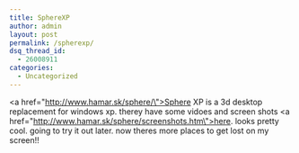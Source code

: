 ```yaml
---
title: SphereXP
author: admin
layout: post
permalink: /spherexp/
dsq_thread_id:
  - 26008911
categories:
  - Uncategorized
---
```

<a href=\"http://www.hamar.sk/sphere/\">Sphere XP</a> is a 3d desktop replacement for windows xp. therey have some vidoes and screen shots <a href=\"http://www.hamar.sk/sphere/screenshots.htm\">here</a>. looks pretty cool. going to try it out later. now theres more places to get lost on my screen!!